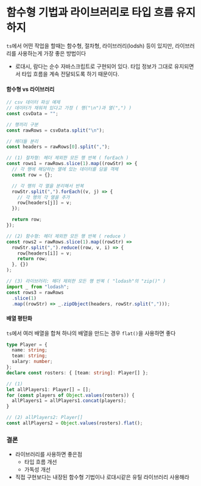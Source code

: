 # 함수형 기법과 라이브러리로 타입 흐름 유지하지

`ts`에서 어떤 작업을 할때는 함수형, 절차형, 라이브러리(lodsh) 등이 있지만, 라이브러리를 사용하는게 가장 좋은 방법이다

- 로대시, 람다는 순수 자바스크립트로 구현되어 있다.
  타입 정보가 그대로 유지되면서 타입 흐름을 계속 전달되도록 하기 때문이다.

#### 함수형 vs 라이브러리

```ts
// csv 데이터 파싱 예제
// 데이터가 채워져 있다고 가정 ( 행("\n")과 열(",") )
const csvData = "";

// 행끼리 구분
const rawRows = csvData.split("\n");

// 헤더들 분리
const headers = rawRows[0].split(",");

// (1) 절차형: 헤더 제외한 모든 행 반복 ( forEach )
const rows1 = rawRows.slice(1).map((rowStr) => {
  // 각 행에 해당하는 열에 있는 데이터를 담을 객체
  const row = {};

  // 각 행의 각 열을 분리해서 반복
  rowStr.split(",").forEach((v, j) => {
    // 각 행의 각 열을 추가
    row[headers[j]] = v;
  });

  return row;
});

// (2) 함수형: 헤더 제외한 모든 행 반복 ( reduce )
const rows2 = rawRows.slice(1).map((rowStr) =>
  rowStr.split(",").reduce((row, v, i) => {
    row[headers[i]] = v;
    return row;
  }, {})
);

// (3) 라이브러리: 헤더 제외한 모든 행 반복 ( "lodash"의 "zip()" )
import _ from "lodash";
const rows3 = rawRows
  .slice(1)
  .map((rowStr) => _.zipObject(headers, rowStr.split(",")));
```

#### 배열 평탄화

`ts`에서 여러 배열을 합쳐 하나의 배열을 만드는 경우 `flat()`을 사용하면 좋다

```ts
type Player = {
  name: string;
  team: string;
  salary: number;
};
declare const rosters: { [team: string]: Player[] };

// (1)
let allPlayers1: Player[] = [];
for (const players of Object.values(rosters)) {
  allPlayers1 = allPlayers1.concat(players);
}

// (2) allPlayers2: Player[]
const allPlayers2 = Object.values(rosters).flat();
```

### 결론

- 라이브러리를 사용하면 좋은점
  - 타입 흐름 개선
  - 가독성 개선
- 직접 구현보다는 내장된 함수형 기법이나 로대시같은 유틸 라이브러리 사용해라
